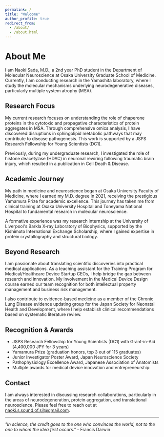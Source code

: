 ```yaml
---
permalink: /
title: "Welcome"
author_profile: true
redirect_from: 
  - /about/
  - /about.html
---
```


# About Me

I am Naoki Sada, M.D., a 2nd year PhD student in the Department of Molecular Neuroscience at Osaka University Graduate School of Medicine. Currently, I am conducting research in the Yamashita laboratory, where I study the molecular mechanisms underlying neurodegenerative diseases, particularly multiple system atrophy (MSA).

## Research Focus

My current research focuses on understanding the role of chaperone proteins in the cytotoxic and propagative characteristics of protein aggregates in MSA. Through comprehensive omics analysis, I have discovered disruptions in sphingolipid metabolic pathways that may contribute to disease pathogenesis. This work is supported by a JSPS Research Fellowship for Young Scientists (DC1).

Previously, during my undergraduate research, I investigated the role of histone deacetylase (HDAC) in neuronal rewiring following traumatic brain injury, which resulted in a publication in Cell Death & Disease.

## Academic Journey

My path in medicine and neuroscience began at Osaka University Faculty of Medicine, where I earned my M.D. degree in 2021, receiving the prestigious Yamamura Prize for academic excellence. This journey has taken me from clinical training at Osaka University Hospital and Toneyama National Hospital to fundamental research in molecular neuroscience.

A formative experience was my research internship at the University of Liverpool's Barkla X-ray Laboratory of Biophysics, supported by the Kishimoto International Exchange Scholarship, where I gained expertise in protein crystallography and structural biology.

## Beyond Research

I am passionate about translating scientific discoveries into practical medical applications. As a teaching assistant for the Training Program for Medical/Healthcare Device Startup CEOs, I help bridge the gap between research and innovation. My involvement in the Medical Device Design course earned our team recognition for both intellectual property management and business risk management.

I also contribute to evidence-based medicine as a member of the Chronic Lung Disease evidence updating group for the Japan Society for Neonatal Health and Development, where I help establish clinical recommendations based on systematic literature review.

## Recognition & Awards

- JSPS Research Fellowship for Young Scientists (DC1) with Grant-in-Aid (4,400,000 JPY for 3 years)
- Yamamura Prize (graduation honors, top 3 out of 115 graduates)
- Junior Investigator Poster Award, Japan Neuroscience Society
- Pathophysiology Excellence Award, Japanese Association of Anatomists
- Multiple awards for medical device innovation and entrepreneurship

## Contact

I am always interested in discussing research collaborations, particularly in the areas of neurodegeneration, protein aggregation, and translational neuroscience. Please feel free to reach out at naoki.s.sound.of.sil@gmail.com.

---

*"In science, the credit goes to the one who convinces the world, not to the one to whom the idea first occurs."* - Francis Darwin